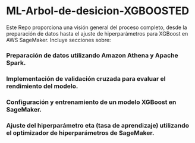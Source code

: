 # ML-Arbol-de-desicion-XGBOOSTED

Este Repo proporciona una visión general del proceso completo, desde la preparación de datos hasta el ajuste de hiperparámetros para XGBoost en AWS SageMaker. Incluye secciones sobre:

### Preparación de datos utilizando Amazon Athena y Apache Spark.
### Implementación de validación cruzada para evaluar el rendimiento del modelo.
### Configuración y entrenamiento de un modelo XGBoost en SageMaker.
### Ajuste del hiperparámetro eta (tasa de aprendizaje) utilizando el optimizador de hiperparámetros de SageMaker.
